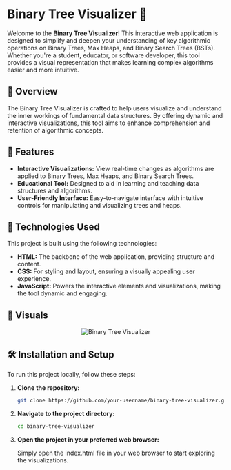 # Binary Tree Visualizer 🌳

Welcome to the **Binary Tree Visualizer**! This interactive web application is designed to simplify and deepen your understanding of key algorithmic operations on Binary Trees, Max Heaps, and Binary Search Trees (BSTs). Whether you're a student, educator, or software developer, this tool provides a visual representation that makes learning complex algorithms easier and more intuitive.

## 🌟 Overview

The Binary Tree Visualizer is crafted to help users visualize and understand the inner workings of fundamental data structures. By offering dynamic and interactive visualizations, this tool aims to enhance comprehension and retention of algorithmic concepts.

## 📸 Features

- **Interactive Visualizations:** View real-time changes as algorithms are applied to Binary Trees, Max Heaps, and Binary Search Trees.
- **Educational Tool:** Designed to aid in learning and teaching data structures and algorithms.
- **User-Friendly Interface:** Easy-to-navigate interface with intuitive controls for manipulating and visualizing trees and heaps.

## 🚀 Technologies Used

This project is built using the following technologies:

- **HTML:** The backbone of the web application, providing structure and content.
- **CSS:** For styling and layout, ensuring a visually appealing user experience.
- **JavaScript:** Powers the interactive elements and visualizations, making the tool dynamic and engaging.

## 🎨 Visuals

<p align="center">
  <img src="https://user-images.githubusercontent.com/127468609/280518940-47095b60-ab72-4054-9e33-b7de4f8b38fe.png" alt="Binary Tree Visualizer">
</p>

## 🛠️ Installation and Setup

To run this project locally, follow these steps:

1. **Clone the repository:**

   ```bash
   git clone https://github.com/your-username/binary-tree-visualizer.git
2. **Navigate to the project directory:**

   ```bash
   cd binary-tree-visualizer

3. **Open the project in your preferred web browser:**
   
   Simply open the index.html file in your web browser to start exploring the visualizations.
